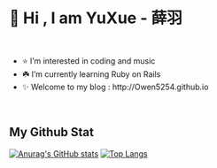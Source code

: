 <h1>👋 Hi , I am YuXue - 薛羽 </h1>
<br>
<ul>
  <li> ⭐️ I’m interested in coding and music</li>
  <li> ☘️ I’m currently learning Ruby on Rails</li>
  <li> ✨ Welcome to my blog : http://Owen5254.github.io </li>
</ul>
<br>
<h2> My Github Stat </h2>

[![Anurag's GitHub stats](https://github-readme-stats.vercel.app/api?username=Owen5254)](https://github.com/anuraghazra/github-readme-stats)
[![Top Langs](https://github-readme-stats.vercel.app/api/top-langs/?username=Owen5254&layout=compact)](https://github.com/anuraghazra/github-readme-stats)




